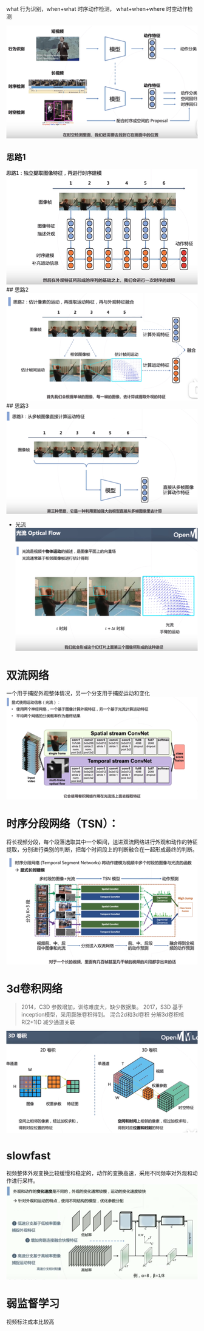 what 行为识别，when+what  时序动作检测， what+when+where 时空动作检测 

<img src = "/.pic/video_1.png">


## 思路1
<img src = "./.pic/video_2.png">
## 思路2
<img src = "./.pic/video_3.png">
## 思路3
<img src = "./.pic/video_4.png">



+ 光流
  <img src = "./.pic/video_5.png">


# 双流网络 
一个用于捕捉外观整体情况，另一个分支用于捕捉运动和变化
 <img src = "./.pic/video_6.png">


# 时序分段网络（TSN）： 
 将长视频分段，每个段落选取其中一个瞬间，送进双流网络进行外观和动作的特征提取，分别进行类别的判断，把每个时间段上的判断融合在一起形成最终的判断。
 <img src = "./.pic/video_7.png">

# 3d卷积网络
> 2014，C3D 参数增加，训练难度大，缺少数据集。
> 2017，S3D 基于inception模型，采用膨胀卷积得到。
> 混合2d和3d卷积
> 分解3d卷积核
> R(2+1)D
> 减少通道关联

<img src = "./.pic/video_8.png">



# slowfast 
视频整体外观变换比较缓慢和稳定的，动作的变换高速，采用不同频率对外观和动作进行采样。
<img src="./.pic/video_9.png">


# 弱监督学习
视频标注成本比较高